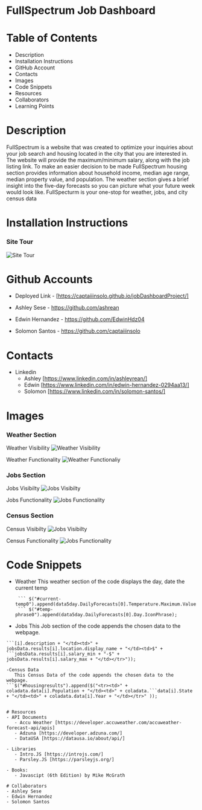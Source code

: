 # FullSpectrum Job Dashboard

# Table of Contents
- Description
- Installation Instructions
- GitHub Account
- Contacts
- Images
- Code Snippets
- Resources
- Collaborators
- Learning Points


# Description
FullSpectrum is a website that was created to optimize your inquiries about your job search and housing located in the city that you are interested in. The website will provide the maximum/minimum salary, along with the job listing link. To make an easier decision to be made FullSpectrum housing section provides information about household income, median age range, median property value, and population. The weather section gives a brief insight into the five-day forecasts so you can picture what your future week would look like. FullSpecturm is your one-stop for weather, jobs, and city census data


# Installation Instructions
### Site Tour
![Site Tour](./assets/gifs/introJS_Tour.gif)

# Github Accounts
- Deployed Link - [https://captaiiinsolo.github.io/jobDashboardProject/]

- Ashley Sese - https://github.com/ashrean
- Edwin Hernandez - https://github.com/EdwinHdz04
- Solomon Santos - https://github.com/captaiiinsolo

# Contacts
- Linkedin
    - Ashley [https://www.linkedin.com/in/ashleyrean/]
    - Edwin [https://www.linkedin.com/in/edwin-hernandez-0294aa13/]
    - Solomon  [https://www.linkedin.com/in/solomon-santos/]

# Images

### Weather Section
 Weather Visibility
![Weather Visibility](./assets/gifs/weather_Visibility.gif)

Weather Functionality
![Weather Functionaliy](./assets/gifs/weather_Functionality.gif)


### Jobs Section
Jobs Visibilty
![Jobs Visibilty](./assets/gifs/jobs_Visibility.gif)

Jobs Functionality
![Jobs Functionality](./assets/gifs/jobs_Functionality.gif)


### Census Section
Census Visibilty
![Jobs Visibilty](./assets/gifs/Census_Visibility.gif)

Census Functionality
![Jobs Functionality](./assets/gifs/census_Functionality.gif)


# Code Snippets
- Weather
    This weather section of the code displays the day, date the current temp 
  ```  $("#day0").append(dayjs(data5day.DailyForecasts[0].Date).format(" dddd MMMM DD, YYYY "));
   ``` $("#current-temp0").append(data5day.DailyForecasts[0].Temperature.Maximum.Value);
   ``` $("#temp-phrase0").append(data5day.DailyForecasts[0].Day.IconPhrase);

- Jobs
    This Job section of the code appends the chosen data to the webpage.
 ```$("#results").append($("<tr><td>" + jobsData.results[i].title + "</td><td>" + jobsData.results
 ```[i].description + "</td><td>" + jobsData.results[i].location.display_name + "</td><td>$" + ```jobsData.results[i].salary_min + "-$" + jobsData.results[i].salary_max + "</td></tr>"));

-Census Data
    This Census Data of the code appends the chosen data to the webpage.
```$("#housingresults").append($("<tr><td>" + coladata.data[i].Population + "</td><td>" + coladata.```data[i].State + "</td><td>" + coladata.data[i].Year + "</td></tr>" ));


# Resources
- API Documents
    - Accu Weather [https://developer.accuweather.com/accuweather-forecast-api/apis]
    - Adzuna [https://developer.adzuna.com/]
    - DataUSA [https://datausa.io/about/api/]

- Libraries
    - Intro.JS [https://introjs.com/]
    - Parsley.JS [https://parsleyjs.org/]

- Books:
    - Javascipt (6th Edition) by Mike McGrath

# Collaborators
- Ashley Sese
- Edwin Hernandez
- Solomon Santos

